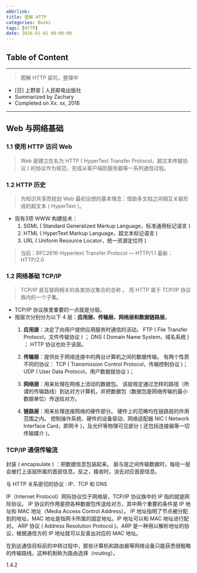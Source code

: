 ```yaml
---
abbrlink:
title: 图解 HTTP
categories: Books
tags: [HTTP]
date: 2016-01-01 00:00:00
---
```


## Table of Content
<!-- toc -->

---

> 图解 HTTP
> 留坑，整理中

- [日] 上野宣 | 人民邮电出版社
- Summarized by Zachary
- Completed on Xx. xx, 2016

---

## **Web 与网络基础**

### 1.1 使用 HTTP 访问 Web
> Web 是建立在名为 HTTP ( HyperText Transfer Protocol，超文本传输协议 ) 的协议作为规范，完成从客户端到服务器等一系列通信过程。

### 1.2 HTTP 历史
> 为知识共享而规划 Web
> 最初设想的基本理念：借助多文档之间相互关联形成的超文本 ( HyperText )。

- 现有3项 WWW 构建技术：
    1. SGML ( Standard Generalized Markup Language，标准通用标记语言 )
    2. HTML ( HyperText Markup Language，超文本标记语言 )
    3. URL ( Uniform Resource Locator，统一资源定位符 )

> 当前：RFC2616-Hypertext Transfer Protocol — HTTP/1.1
> 最新：HTTP/2.0

### 1.2 网络基础 TCP/IP

> TCP/IP 是互联网相关的各类协议集合的总称 。
> 而 HTTP 属于 TCP/IP 协议族内的一个子集。

- TCP/IP 协议族里重要的一点就是分层。
- 按层次分别分为以下 4 层：**应用层、传输层、网络层和数据链路层**。
    1. **应用层**：决定了向用户提供应用服务时通信的活动。
        FTP ( File Transfer Protocol，文件传输协议 ) ；
        DNS ( Domain Name System，域名系统 ) ；
        HTTP 协议也处于该层。

    2. **传输层**：提供处于网络连接中的两台计算机之间的数据传输。
        有两个性质不同的协议：
        TCP ( Transmission Control Protocol，传输控制协议 )；
        UDP ( User Data Protocol，用户数据报协议 )；

    3. **网络层**：用来处理在网络上流动的数据包。
        该层规定通过怎样的路径（所谓的传输路线）到达对方计算机，并把数据包（数据包是网络传输的最小数据单位）传送给对方。

    4. **链路层**：用来处理连接网络的硬件部分。
        硬件上的范畴均在链路层的作用范围之内。
        控制操作系统、硬件的设备驱动、网络适配器 NIC ( Network Interface Card，即网卡 )，及光纤等物理可见部分 ( 还包括连接器等一切传输媒介 )。

### TCP/IP 通信传输流

封装 ( encapsulate ) ：把数据信息包装起来。
层与层之间传输数据时，每经一层会被打上该层所属的首部信息。反之，接收时，消去对应首部信息。

与 HTTP 关系密切的协议 : IP、TCP 和 DNS

IP（Internet Protocol）网际协议位于网络层，TCP/IP 协议族中的 IP 指的就是网际协议。
IP 协议的作用是把各种数据包传送给对方，其中两个重要的条件是 IP 地址和 MAC 地址（Media Access Control Address）。
 IP 地址指明了节点被分配到的地址，MAC 地址是指网卡所属的固定地址。IP 地址可以和 MAC 地址进行配对。
 ARP 协议 ( Address Resolution Protocol )。ARP 是一种用以解析地址的协议，根据通信方的 IP 地址就可以反查出对应的 MAC 地址。

在到达通信目标前的中转过程中，那些计算机和路由器等网络设备只能获悉很粗略的传输路线，这种机制称为路由选择（routing）。

1.4.2

